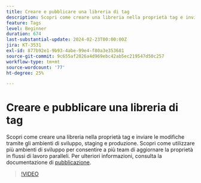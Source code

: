 ```yaml
---
title: Creare e pubblicare una libreria di tag
description: Scopri come creare una libreria nella proprietà tag e inviare le modifiche tramite gli ambienti di sviluppo, staging e produzione.
feature: Tags
level: Beginner
duration: 674
last-substantial-update: 2024-02-23T00:00:00Z
jira: KT-3531
exl-id: 877b92e1-9b93-4abe-99e4-f80a3e353681
source-git-commit: 9c655af2026a4d969ebc42ab5ec219547d50c257
workflow-type: tm+mt
source-wordcount: '77'
ht-degree: 25%

---
```


# Creare e pubblicare una libreria di tag

Scopri come creare una libreria nella proprietà tag e inviare le modifiche tramite gli ambienti di sviluppo, staging e produzione. Scopri come utilizzare più ambienti di sviluppo per consentire a più team di aggiornare la proprietà in flussi di lavoro paralleli. Per ulteriori informazioni, consulta la documentazione di [pubblicazione](https://experienceleague.adobe.com/docs/experience-platform/tags/publish/overview.html).

>[!VIDEO](https://video.tv.adobe.com/v/28731/?learn=on)
